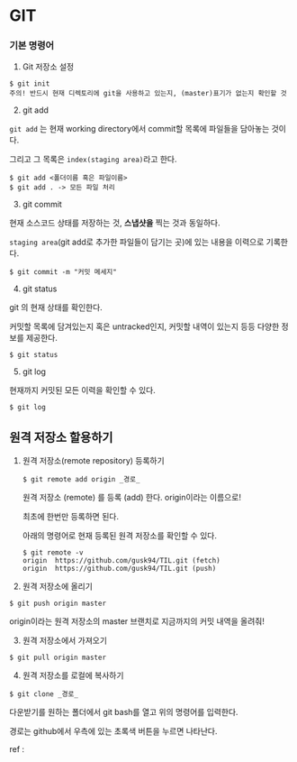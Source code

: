 # GIT

### 기본 명령어

1.  Git 저장소 설정

   ```
   $ git init
   주의! 반드시 현재 디렉토리에 git을 사용하고 있는지, (master)표기가 없는지 확인할 것
   ```

2.  git add

   `git add` 는 현재 working directory에서 commit할 목록에 파일들을 담아놓는 것이다.

   그리고 그 목록은 `index(staging area)`라고 한다.

   ```
   $ git add <폴더이름 혹은 파일이름>
   $ git add . -> 모든 파일 처리
   ```

3.  git commit

   현재 소스코드 상태를 저장하는 것, **스냅샷을** 찍는 것과 동일하다.

   `staging area`(git add로 추가한 파일들이 담기는 곳)에 있는 내용을 이력으로 기록한다.

   ```
   $ git commit -m "커밋 메세지"
   ```

4.  git status

   git 의 현재 상태를 확인한다.

   커밋할 목록에 담겨있는지 혹은 untracked인지, 커밋할 내역이 있는지 등등 다양한 정보를 제공한다.

   ```
   $ git status
   ```

5.  git log

   현재까지 커밋된 모든 이력을 확인할 수 있다.

   ```
   $ git log
   ```



## 원격 저장소 할용하기

1. 원격 저장소(remote repository) 등록하기

   ```
   $ git remote add origin _경로_
   ```

   원격 저장소 (remote) 를 등록 (add) 한다. origin이라는 이름으로!

   최초에 한번만 등록하면 된다.

   아래의 명령어로 현재 등록된 원격 저장소를 확인할 수 있다.

   ```
   $ git remote -v
   origin  https://github.com/gusk94/TIL.git (fetch)
   origin  https://github.com/gusk94/TIL.git (push)
   ```

2.  원격 저장소에 올리기

   ```
   $ git push origin master
   ```

   origin이라는 원격 저장소의 master 브랜치로 지금까지의 커밋 내역을 올려줘!

3.  원격 저장소에서 가져오기

   ```
   $ git pull origin master
   ```

4.  원격 저장소를 로컬에 복사하기

   ```
   $ git clone _경로_
   ```

   다운받기를 원하는 폴더에서 git bash를 열고 위의 명령어를 입력한다.

   경로는 github에서 우측에 있는 초록색 버튼을 누르면 나타난다.



ref : 